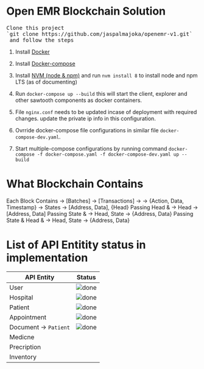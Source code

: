 # Open EMR Blockchain Solution
<pre>
Clone this project
`git clone https://github.com/jaspalmajoka/openemr-v1.git`
 and follow the steps
</pre>

1. Install [Docker](https://docs.docker.com/install/linux/docker-ce/ubuntu/#install-using-the-repository)

2. Install [Docker-compose](https://docs.docker.com/compose/install/#install-compose)

3. Install [NVM (node & npm)](https://github.com/creationix/nvm#installation) and run `nvm install 8` to install node and npm LTS (as of documenting)

4. Run `docker-compose up --build` this will start the client, explorer and other sawtooth components as docker containers.
5. File `nginx.conf` needs to be updated incase of deployment with required changes. update the private ip info in this configuration.
6. Ovrride docker-compose file configurations in similar file `docker-compose-dev.yaml`.
7. Start multiple-compose configurations by running command `docker-compose -f docker-compose.yaml -f docker-compose-dev.yaml up --build`

# What Blockchain Contains
Each Block Contains -> [Batches] -> [Transactions] -> <Payload> -> {Action, Data, Timestamp}
				   -> States -> [Address, Data], {Head}
Passing Head 			& ->  Head -> [Address, Data]
Passing State 		 	& ->  Head, State -> {Address, Data}
Passing State & Head 	& ->  Head, State -> {Address, Data}


# List of API Entitity status in implementation

API Entity  | Status 
--- | --- |
User | ![done](https://www.iconfinder.com/icons/299110/download/png/20 "Completed") 
Hospital | ![done](https://www.iconfinder.com/icons/299110/download/png/20 "Completed") 
Patient | ![done](https://www.iconfinder.com/icons/299110/download/png/20 "Completed") 
Appointment | ![done](https://www.iconfinder.com/icons/299110/download/png/20 "Completed") 
Document -> `Patient` | ![done](https://www.iconfinder.com/icons/299110/download/png/20 "Completed") 
Medicne |
Precription |
Inventory |


[logo]: https://github.com/jaspalmajoka/openemr-v1/blob/master/Sawtooth.jpg "Logo Title Text 2"

